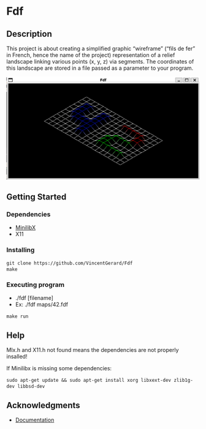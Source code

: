 # Fdf

## Description

This project is about creating a simplified graphic “wireframe” (“fils de fer” in French,
hence the name of the project) representation of a relief landscape linking various points
(x, y, z) via segments. The coordinates of this landscape are stored in a file passed as
a parameter to your program.

<p align="center">
  <img src="images/42-color.png">
</p>
  
## Getting Started

### Dependencies

* [MinilibX](https://github.com/42Paris/minilibx-linux)
* X11

### Installing

```
git clone https://github.com/VincentGerard/Fdf
make
```

### Executing program

* ./fdf [filename]
* Ex: ./fdf maps/42.fdf
```
make run
```

## Help

Mlx.h and X11.h not found means the dependencies are not properly insalled!

If Minilibx is missing some dependencies:
```
sudo apt-get update && sudo apt-get install xorg libxext-dev zlib1g-dev libbsd-dev
```

## Acknowledgments

* [Documentation](https://harm-smits.github.io/42docs/libs/minilibx/getting_started.html)
